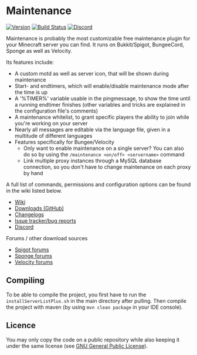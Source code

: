 # Maintenance
[![Version](https://img.shields.io/github/release/KennyTV/Maintenance.svg)](https://github.com/KennyTV/Maintenance/releases)
[![Build Status](https://travis-ci.org/KennyTV/Maintenance.svg?branch=master)](https://travis-ci.org/KennyTV/Maintenance)
[![Discord](https://img.shields.io/badge/discord-online-green.svg)](https://discord.gg/vGCUzHq)

Maintenance is probably the most customizable free maintenance plugin for your Minecraft server you can find. It runs on Bukkit/Spigot, BungeeCord, Sponge as well as Velocity.

Its features include:
* A custom motd as well as server icon, that will be shown during maintenance
* Start- and endtimers, which will enable/disable maintenance mode after the time is up
* A '%TIMER%' variable usable in the pingmessage, to show the time until a running endtimer finishes (other variables and tricks are explained in the configuration file's comments)
* A maintenance whitelist, to grant specific players the ability to join while you're working on your server
* Nearly all messages are editable via the language file, given in a multitude of different languages
* Features specifically for Bungee/Velocity
  * Only want to enable maintenance on a single server? You can also do so by using the `/maintenance <on/off> <servername>` command
  * Link multiple proxy instances through a MySQL database connection, so you don't have to change maintenance on each proxy by hand

A full list of commands, permissions and configuration options can be found in the wiki listed below.
* [Wiki](https://github.com/KennyTV/Maintenance/wiki)
* [Downloads (GitHub)](https://github.com/KennyTV/Maintenance/releases)
* [Changelogs](https://github.com/KennyTV/Maintenance/blob/master/.github/CHANGELOG.md)
* [Issue tracker/bug reports](https://github.com/KennyTV/Maintenance/issues)
* [Discord](https://discord.gg/vGCUzHq)

Forums / other download sources
* [Spigot forums](https://www.spigotmc.org/resources/maintenance.40699/)
* [Sponge forums]()
* [Velocity forums]()

## Compiling
To be able to compile the project, you first have to run the `installServerListPlus.sh` in the main directory after pulling.
Then compile the project with maven (by using `mvn clean package` in your IDE console).

## Licence
You may only copy the code on a public repository while also keeping it under the same license (see [GNU General Public License](http://www.gnu.org/licenses/gpl-3.0)).